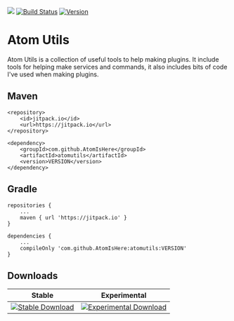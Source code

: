 [![](https://jitci.com/gh/AtomIsHere/atomutils/svg)](https://jitci.com/gh/AtomIsHere/atomutils) [![Build Status](https://travis-ci.org/AtomIsHere/atomutils.svg?branch=master)](https://travis-ci.org/AtomIsHere/atomutils) [![Version](https://img.shields.io/badge/version-1.0.5-brightgreen)]()


# Atom Utils
   <p>Atom Utils is a collection of useful tools to help making plugins. It include tools for helping make services and
   commands, it also includes bits of code I've used when making plugins.</p>

## Maven
    <repository>
        <id>jitpack.io</id>
        <url>https://jitpack.io</url>
    </repository>
    
    <dependency>
        <groupId>com.github.AtomIsHere</groupId>
        <artifactId>atomutils</artifactId>
        <version>VERSION</version>
    </dependency>
    
## Gradle
    repositories {
        ...
        maven { url 'https://jitpack.io' }
    }
    
    dependencies {
        ...
        compileOnly 'com.github.AtomIsHere:atomutils:VERSION'
    }

## Downloads
| Stable | Experimental |
| ------ | ------------ |
| [![Stable Download](https://img.shields.io/badge/download-stable-green)](https://github.com/AtomIsHere/atomutils/releases) | [![Experimental Download](https://img.shields.io/badge/download-experimental-red)](https://ci.appveyor.com/project/AtomIsHere/atomutils/build/artifacts) |
